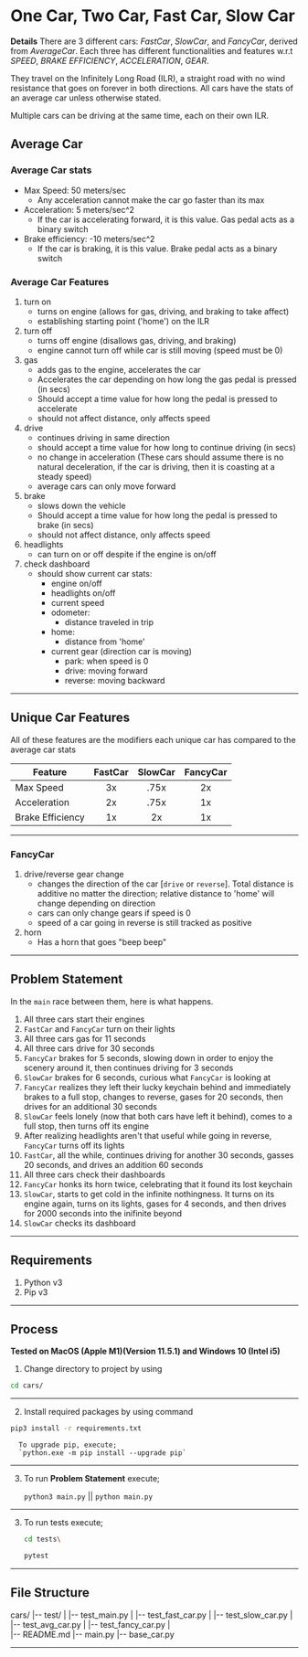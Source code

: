 # One Car, Two Car, Fast Car, Slow Car

**Details**
There are 3 different cars: _FastCar_, _SlowCar_, and _FancyCar_, derived from _AverageCar_. Each three has different functionalities and features w.r.t *SPEED*, *BRAKE EFFICIENCY*, *ACCELERATION*, *GEAR*. 

They travel on the Infinitely Long Road (ILR), a straight road with no wind resistance that goes on forever in both directions.
All cars have the stats of an average car unless otherwise stated.

Multiple cars can be driving at the same time, each on their own ILR. 

## Average Car

### Average Car stats

- Max Speed: 50 meters/sec
  - Any acceleration cannot make the car go faster than its max
- Acceleration: 5 meters/sec^2
  - If the car is accelerating forward, it is this value. Gas pedal acts as a binary switch
- Brake efficiency: -10 meters/sec^2
  - If the car is braking, it is this value. Brake pedal acts as a binary switch

### Average Car Features

1. turn on
   - turns on engine (allows for gas, driving, and braking to take affect)
   - establishing starting point ('home') on the ILR
2. turn off
   - turns off engine (disallows gas, driving, and braking)
   - engine cannot turn off while car is still moving (speed must be 0)
3. gas
   - adds gas to the engine, accelerates the car
   - Accelerates the car depending on how long the gas pedal is pressed (in secs)
   - Should accept a time value for how long the pedal is pressed to accelerate
   - should not affect distance, only affects speed
4. drive
   - continues driving in same direction
   - should accept a time value for how long to continue driving (in secs)
   - no change in acceleration (These cars should assume there is no natural deceleration, if the car is driving, then it is coasting at a steady speed)
   - average cars can only move forward
5. brake
   - slows down the vehicle
   - Should accept a time value for how long the pedal is pressed to brake (in secs)
   - should not affect distance, only affects speed
6. headlights
   - can turn on or off despite if the engine is on/off
7. check dashboard
   - should show current car stats:
     - engine on/off
     - headlights on/off
     - current speed
     - odometer:
       - distance traveled in trip
     - home:
       - distance from 'home'
     - current gear (direction car is moving)
       - park: when speed is 0
       - drive: moving forward
       - reverse: moving backward

---

## Unique Car Features

All of these features are the modifiers each unique car has compared to the average car stats

| Feature          | FastCar | SlowCar | FancyCar |
| ---------------- | :-----: | :-----: | :------: |
| Max Speed        |   3x    |  .75x   |    2x    |
| Acceleration     |   2x    |  .75x   |    1x    |
| Brake Efficiency |   1x    |   2x    |    1x    |

---

### FancyCar

1. drive/reverse gear change
   - changes the direction of the car [`drive` or `reverse`]. Total distance is additive no matter the direction; relative distance to 'home' will change depending on direction
   - cars can only change gears if speed is 0
   - speed of a car going in reverse is still tracked as positive
2. horn
   - Has a horn that goes "beep beep"

---

## Problem Statement

In the `main` race between them, here is what happens.

1. All three cars start their engines
2. `FastCar` and `FancyCar` turn on their lights
3. All three cars gas for 11 seconds
4. All three cars drive for 30 seconds
5. `FancyCar` brakes for 5 seconds, slowing down in order to enjoy the scenery around it, then continues driving for 3 seconds
6. `SlowCar` brakes for 6 seconds, curious what `FancyCar` is looking at
7. `FancyCar` realizes they left their lucky keychain behind and immediately brakes to a full stop, changes to reverse, gases for 20 seconds, then drives for an additional 30 seconds
8. `SlowCar` feels lonely (now that both cars have left it behind), comes to a full stop, then turns off its engine
9. After realizing headlights aren't that useful while going in reverse, `FancyCar` turns off its lights
10. `FastCar`, all the while, continues driving for another 30 seconds, gasses 20 seconds, and drives an addition 60 seconds
11. All three cars check their dashboards
12. `FancyCar` honks its horn twice, celebrating that it found its lost keychain
13. `SlowCar`, starts to get cold in the infinite nothingness. It turns on its engine again, turns on its lights, gases for 4 seconds, and then drives for 2000 seconds into the inifinite beyond
14. `SlowCar` checks its dashboard

---

## Requirements
1. Python v3
2. Pip v3

---

## Process 

**Tested on MacOS (Apple M1)(Version 11.5.1) and Windows 10 (Intel i5)**

1. Change directory to project by using
```bash
cd cars/
```

---

2. Install required packages by using command
```bash
pip3 install -r requirements.txt
```

      To upgrade pip, execute;
      `python.exe -m pip install --upgrade pip`

---

3. To run **Problem Statement** execute;

    `python3 main.py` || `python main.py`

---

3. To run tests execute;

    ```bash
    cd tests\
    ```
    ```bash
    pytest
    ```

---

## File Structure

cars/
|-- test/
|   |-- test_main.py
|   |-- test_fast_car.py
|   |-- test_slow_car.py
|   |-- test_avg_car.py
|   |-- test_fancy_car.py
|  
|-- README.md
|-- main.py
|-- base_car.py


---

